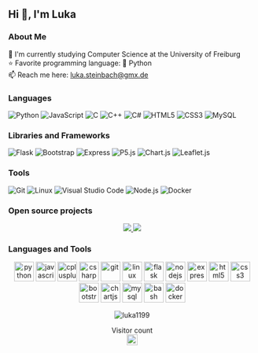 ## Hi 👋, I'm Luka
### About Me

:office: I'm currently studying Computer Science at the University of Freiburg  
:star: Favorite programming language: :snake: Python  
:mailbox: Reach me here: <a href="mailto:luka.steinbach@gmx.de">luka.steinbach@gmx.de</a>  

### Languages

![Python](https://img.shields.io/badge/-Python-1b1e26?style=flat-square&logo=python)
![JavaScript](https://img.shields.io/badge/-JavaScript-1b1e26?style=flat-square&logo=javascript)
![C](https://img.shields.io/badge/-C-1b1e26?style=flat-square&logo=C)
![C++](https://img.shields.io/badge/-C++-1b1e26?style=flat-square&logo=C%2B%2B&logoColor=00599C)
![C#](https://img.shields.io/badge/-C%23-1b1e26?style=flat-square&logo=C-Sharp&logoColor=239120)
![HTML5](https://img.shields.io/badge/-HTML5-1b1e26?style=flat-square&logo=HTML5)
![CSS3](https://img.shields.io/badge/-CSS3-1b1e26?style=flat-square&logo=CSS3&logoColor=1572B6)
![MySQL](https://img.shields.io/badge/-MySQL-1b1e26?style=flat-square&logo=MySQL&logoColor=4479A1)

### Libraries and Frameworks

![Flask](https://img.shields.io/badge/-Flask-1b1e26?style=flat-square&logo=Flask&logoColor=FFFFFF)
![Bootstrap](https://img.shields.io/badge/-Bootstrap-1b1e26?style=flat-square&logo=Bootstrap&logoColor=563D7C)
![Express](https://img.shields.io/badge/-Express-1b1e26?style=flat-square&logo=Node.js&logoColor=339933)
![P5.js](https://img.shields.io/badge/-P5.js-1b1e26?style=flat-square&logo=javascript&logoColor=F7DF1E)
![Chart.js](https://img.shields.io/badge/-Chart.js-1b1e26?style=flat-square&logo=javascript&logoColor=F7DF1E)
![Leaflet.js](https://img.shields.io/badge/-Leaflet.js-1b1e26?style=flat-square&logo=leaflet&logoColor=199900)

### Tools

![Git](https://img.shields.io/badge/-Git-1b1e26?style=flat-square&logo=Git&logoColor=F05032)
![Linux](https://img.shields.io/badge/-Linux-1b1e26?style=flat-square&logo=Linux&logoColor=FFFFFF)
![Visual Studio Code](https://img.shields.io/badge/-VS%20Code-1b1e26?style=flat-square&logo=Visual-Studio-Code&logoColor=007ACC)
![Node.js](https://img.shields.io/badge/-Node.js-1b1e26?style=flat-square&logo=Node.js&logoColor=339933)
![Docker](https://img.shields.io/badge/-Docker-1b1e26?style=flat-square&logo=Docker&logoColor=2496ED)

### Open source projects
<!--
<p align="center">
    <a href="https://github.com/luka1199/geo-heatmap">
        <img src="https://github-readme-stats.vercel.app/api/pin/?username=luka1199&repo=geo-heatmap" />
    </a>
    <a href="https://github.com/luka1199/Leaflet.AnimatedSearchBox">
        <img src="https://github-readme-stats.vercel.app/api/pin/?username=luka1199&repo=Leaflet.AnimatedSearchBox" />
    </a>
</p>
-->

<!-- Dark mode -->
<p align="center">
    <a href="https://github.com/luka1199/geo-heatmap">
        <img src="https://github-readme-stats.vercel.app/api/pin/?username=luka1199&repo=geo-heatmap&title_color=d6d8da&icon_color=d6d8da&text_color=9da5b4&bg_color=1b1e26" />
    </a>
    <a href="https://github.com/luka1199/Leaflet.AnimatedSearchBox">
        <img src="https://github-readme-stats.vercel.app/api/pin/?username=luka1199&repo=Leaflet.AnimatedSearchBox&title_color=d6d8da&icon_color=d6d8da&text_color=9da5b4&bg_color=1b1e26" />
    </a>
</p>

<h3>Languages and Tools</h3>
<p align="center">
    <img src="https://devicons.github.io/devicon/devicon.git/icons/python/python-original.svg" alt="python" width="40"
        height="40" />
    <img src="https://devicons.github.io/devicon/devicon.git/icons/javascript/javascript-original.svg" alt="javascript"
        width="40" height="40" />
    <img src="https://devicons.github.io/devicon/devicon.git/icons/cplusplus/cplusplus-original.svg" alt="cplusplus"
        width="40" height="40" />
    <img src="https://devicons.github.io/devicon/devicon.git/icons/csharp/csharp-original.svg" alt="csharp" width="40"
        height="40" />
    <img src="https://www.vectorlogo.zone/logos/git-scm/git-scm-icon.svg" alt="git" width="40" height="40" />
    <img src="https://devicons.github.io/devicon/devicon.git/icons/linux/linux-original.svg" alt="linux" width="40"
        height="40" />
    <img src="https://www.vectorlogo.zone/logos/pocoo_flask/pocoo_flask-icon.svg" alt="flask" width="40" height="40" />
    <img src="https://devicons.github.io/devicon/devicon.git/icons/nodejs/nodejs-original-wordmark.svg" alt="nodejs"
        width="40" height="40" />
    <img src="https://devicons.github.io/devicon/devicon.git/icons/express/express-original-wordmark.svg" alt="express"
        width="40" height="40" />
    <img src="https://devicons.github.io/devicon/devicon.git/icons/html5/html5-original-wordmark.svg" alt="html5"
        width="40" height="40" />
    <img src="https://devicons.github.io/devicon/devicon.git/icons/css3/css3-original-wordmark.svg" alt="css3"
        width="40" height="40" />
    <img src="https://devicons.github.io/devicon/devicon.git/icons/bootstrap/bootstrap-plain.svg" alt="bootstrap"
        width="40" height="40" />
    <img src="https://www.chartjs.org/media/logo-title.svg" alt="chartjs" width="40" height="40" />
    <img src="https://devicons.github.io/devicon/devicon.git/icons/mysql/mysql-original-wordmark.svg" alt="mysql"
        width="40" height="40" />
    <img src="https://www.vectorlogo.zone/logos/gnu_bash/gnu_bash-icon.svg" alt="bash" width="40" height="40" />
    <img src="https://devicons.github.io/devicon/devicon.git/icons/docker/docker-original-wordmark.svg" alt="docker"
        width="40" height="40" />
</p>

<!--
<p align="center">
    <img src="https://github-readme-stats.vercel.app/api/top-langs/?username=luka1199&layout=compact&hide=html"
        alt="luka1199" />
</p>
-->

<!-- Dark mode -->
<p align="center">
    <img src="https://github-readme-stats.vercel.app/api/top-langs/?username=luka1199&layout=compact&hide=html&title_color=d6d8da&icon_color=d6d8da&text_color=9da5b4&bg_color=1b1e26"
        alt="luka1199" />
</p>


<p align="center"> 
  Visitor count<br>
  <img height="22px" src="https://profile-counter.glitch.me/luka1199/count.svg" />
</p>
